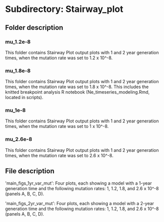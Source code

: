 # Subdirectory: Stairway_plot

## Folder description

### mu_1.2e-8

This folder contains Stairway Plot output plots with 1 and 2 year generation times, when the mutation rate was set to 1.2 x 10^-8.

### mu_1.8e-8

This folder contains Stairway Plot output plots with 1 and 2 year generation times, when the mutation rate was set to 1.8 x 10^-8. 
This includes the knitted breakpoint analysis R notebook (Ne_timeseries_modeling.Rmd, located in scripts).

### mu_1e-8

This folder contains Stairway Plot output plots with 1 and 2 year generation times, when the mutation rate was set to 1 x 10^-8.

### mu_2.6e-8

This folder contains Stairway Plot output plots with 1 and 2 year generation times, when the mutation rate was set to 2.6 x 10^-8.

## File description

'main_figs_1yr_var_mut': Four plots, each showing a model with a 1-year generation time and the following mutation rates: 1, 1.2, 1.8, and 2.6 x 10^-8 (panels A, B, C, D).

'main_figs_2yr_var_mut': Four plots, each showing a model with a 2-year generation time and the following mutation rates: 1, 1.2, 1.8, and 2.6 x 10^-8 (panels A, B, C, D).
